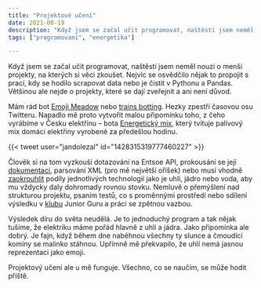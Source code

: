 ```yaml
---
title: "Projektové učení"
date: 2021-08-19
description: "Když jsem se začal učit programovat, naštěstí jsem neměl nouzi o menší projekty, na kterých si věci zkoušet"
tags: ["programovani", "energetika"]

---
```


Když jsem se začal učit programovat, naštěstí jsem neměl nouzi o menší projekty, na kterých si věci zkoušet. Nejvíc se osvědčilo nějak to propojit s prací, kdy se hodilo scrapovat data nebo je čistit v Pythonu a Pandas. Většinou ale nejde o projekty, které se dají zveřejnit a ani není důvod.

Mám rád bot [Emoji Meadow](https://twitter.com/emojimeadow) nebo [trains botting](https://twitter.com/choochoobot). Hezky zpestří časovou osu Twitteru. Napadlo mě proto vytvořit malou připomínku toho, z čeho vyrábíme v Česku elektřinu – bota [Energetický mix](https://github.com/jandolezal/energy-mix), který tvítuje palivový mix domácí elektřiny vyrobené za předešlou hodinu.

{{< tweet user="jandolezal" id="1428315319777460227" >}}

Člověk si na tom vyzkouší dotazování na Entsoe API, prokousání se její [dokumentací](https://transparency.entsoe.eu/content/static_content/Static%20content/web%20api/Guide.html#_psrtype), parsování XML (pro mě největší oříšek) nebo musí vhodně [zaokrouhlit](https://en.wikipedia.org/wiki/Largest_remainder_method) podíly jednotlivých technologií jako je uhlí, jádro nebo voda, aby mu vždycky daly dohromady rovnou stovku. Nemluvě o přemýšlení nad strukturou projektu, psaním testů, co s proměnnými prostředí nebo sdílení výsledku v [klubu](https://junior.guru/club/) Junior Guru a práci se zpětnou vazbou.

Výsledek díru do světa neudělá. Je to jednoduchý program a tak nějak tušíme, že elektriku máme pořád hlavně z uhlí a jádra. Jako připomínka ale dobrý. Je fajn, když během dne naběhnou všechny ty slunce a čmoudící komíny se malinko stáhnou. Upřímně mě překvapilo, že uhlí nemá jasnou reprezentaci jako emoji.

Projektový učení ale u mě funguje. Všechno, co se naučím, se může hodit příště.
